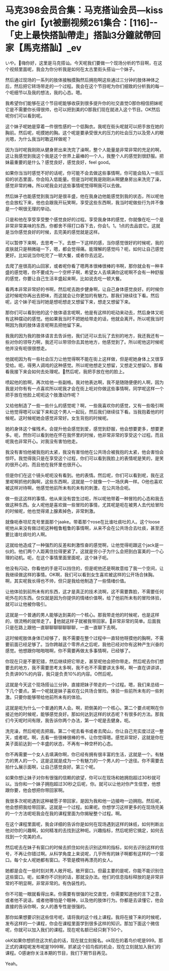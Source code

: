 # 马克398会员合集：马克搭讪会员—kiss the girl【yt被删视频261集合：[116]--「史上最快搭訕帶走」搭訕3分鐘就帶回家【馬克搭訕】_ev

いや。🎼嗨你好，这里是马克搭讪。今天呢我们要做一个现场分析的节目啊，在这个视频里面呢，我会为你分析我是如何在太古里街头搭讪一个妹子。

然后通过现场的一系列的肢体接触摸胸然后拥抱啊这些通过三分钟的肢体神体之后，然后把它转场带走的一个过程。我会在这个节目呢为你们细致的分析我的每一个呃细节以及我的想法，我的心态。嗯。

我希望你们能够在这个节目呢能够收获到很多提升你的社交直觉O那你相信把妹呢它是不需要你长得很帅，也可以把到美的O那我们现在就进入这个节目。OK然后呢你们可以看到呢。

这个妹子呢她是穿着一件很性感的一个低胸衣。我呢在街头呢就可以把手放在她的胸前。然后呢，呃摸她的胸。这个呢是要承受很大的压力的社会压力以及旁人的眼光嗯，为什么我当时敢这样做呢？

因为当时呢我刚刚从健身房出来洗完了澡啊，整个人能量是非常非常的充足的啊，这让我感觉到我这个我是这个世界上最棒的一个人，我整个人的感觉到很舒服。把妹最重要的是什么？感觉良好，感觉良好，feel good。

如果你当当时感觉不好的话呢，你可能不会去做这些事情啊，你可能会陷入一些压抑的状态里面，你会陷入低能量。但是当时呢我是刚刚从啊健身房出来洗完了澡，感觉非常的棒。所以呢我会对这些事情呢觉得啊我可以去做。

然后妹子也能感觉到我当时是很丰盛，他在我身边他能感觉到我的状态，所以呢他也会放松下来，他也会跟我开玩笑啊，享受这些东西啊，我当时呢做些行为并不像是一个啊很无理的举动。

只是和他在享受享受整个感觉良好的过程。享受我身体的感觉，你就像在吃一个是非常非常美味的东西，你都舍不得打口吞下去，你会1。1。1点的去品尝它。这就是当你感觉良好的时候，去完美的感觉就是这样。

可以暂停下来啊，去思考一下。去想一下这样的感，当你感觉很好的时候呢，我的皮肤就只是稍微碰一下，嗯，都会觉得痛。能理解的感觉吗？呃，如何让自己感觉更好。比如说当你吃完了一顿大餐，或者你去远足。

去爬了座很高的山回家，或者呢你看了嗯两本很棒很棒的书啊，那你就会有一种丰盛的感觉嗯，你不要成为一个空杯子啊，希望女人去填满你这呢啊不会有一种舒服的感觉，你要让自己生活丰盛起来啊，比如说去吃一顿大餐。

看两本非常非常好的书啊，然后呢去跑步健身啊，让自己身体感觉良好。的时候你这时候呢你再出去把味，而这就会让你更加的有魅力。那我们继续往下看。然后呢，这个妹子呃当时她是想呃想走又想留下来，想走又想留下来。

那你们可以看到他的这个肢体语言呢啊，他是有这样的呃动来动去，然后身体又呃有这种摆动的感觉。他如果我当时不把她给带走的话，他就会离开。所以呢我当时啊因为我的肢体语言呢啊去把他留下来。

我我的因为我的肢体语言去告诉他，我们还可以去玩了去别的地方，我还我还有一些对你的领导力啊，我还可以带领你去其他地方，他感觉到了。所以呢他这时候呢他并没有呃很很想走。

他就呃因为有一些社会压力让他觉得啊不能在街上这样做，但是呢她身体上又很享受给。呃，得男人调戏的这种感觉。所以呢他想走又想留，又想走又想留O。那看看我接下来会如何去处理呢。🎼然后呢，我把手放在他的脸上。

喷起他的脸啊，再次给他一些副格。我对他表达啊，我不是随随便便的人啊，因为我是对你有有一点喜欢所以呢我才会在街上呃对你做这些事情啊，同学呢这样一个把手放在他脸上呢呃这个肢激动作呢？

又给他制造了一些一些什么的感觉呢？啊，一些我喜欢你的感觉，又有一些吸引啊让他觉得嗯可以留下来和这个男人一起玩，然后我们继续往下看。当我抱着他的时候呢。这时候呢她会感觉非常好。女生背抱的时候呢。

她的身体这个催残术。会提升他会感觉到爱，感觉到舒服，他会想要更多，想要更多。呃，然你可以看到他在怀在我怀里的时候，他非常非常的享受这个过程。而且呢我也非常开心。对我没有害怕他走。

我没有害怕他被我抱的太紧，我没有害怕他在公共场合被我抱的太紧，他会害怕会惊吓。我觉得我只是在享受这个过程，你们可以看到我脸上的表情呢是笑的，是笑的很开心的。而且他在我怀里也很开心。

但是你们在这个镜头呢呃没有看到。他的表情。然后呢，你们可以看到呢，我在这里呢啊抓他的胸啊，这些东西啊，这就是一个就像一个一场庆典一样。O他也喜欢被这样对待啊，他感觉他前所未有的未有的刺激，在公共场合呃。

做一些这这样的事情，他从来没有尝生过呃，所以呢他带着一种冒险的心态和我去做这种东西。女人呢他是喜欢做一些冒险的事情，尤其呢是呃在被男人去代给冒险的时候呢，他也觉得肾上腺素掉色，非常刺激。

就像呃泰坦尼克号里面那个jaake。带着那个rose在比谁吐痰吐的人。这个loose呢他从来没有做过呃这种粗鲁粗鲁的事情啊，从来不会在公共场合去吐痰，甚至还要比谁吐痰吐的人啊。

这就给他造成了一种强烈的反差和刺激性奋的感觉啊，让他觉得呃跟这个jack是一伙的。他们两个人距离住拉得更紧了。这就是穷小子为什么会把到白富美的一个心理的动机。呃，在这个事情里面里面呢，这个妹子呃。

他没有闪动，你看他的手是可以挡住的，但是呢他还是啊故意给了我一个空间，让我继续做这样的事情。OK啊，我们可以看到女生喜欢被这样的公开场合抹胸。啊，其实呢我长得也不帅，但只是我给他制造了一些情绪价值。

让他体验到前所未有的东西，这才是真正的技术流啊，这不需要靠脸，不需要任何呃外在的东西。仅仅就是因为你提供的情绪价值啊，给了他前所未有的冒险体验，就可以让他被你吸引。

这就是一个普通的男人能够达到美的一个核心。那我带走他的时候呢，也是这样的，很流畅的就带走了。🎼他就这样子就被我带回家。🎼非常非常的简单。后面我只是在路上跟他一直聊聊聊聊聊聊聊，一直一直聊下去啊。

这时候呢肢体身体已经够了，我不需要在整个过程中一直轻他呀摸他的胸啊，不需要前面已经足够了。当你跨越这个零界点之后呢，我他已经对你有这种产生兴奋的感觉。他想跟你啪啪啪啊，你不需要再做太多事情啊，已经够了。

你现在只是不要犯错，然后继续把它带走，甚至呢他会把你带走。然后呢去你们想要去的地方，我不需要思考太多啊，我不也不不需要讲太多啊，啊一直在讲讲讲，负责讲90%的内容，我只是负责10%的内容。O然后呢。

这就是今天这个现场搭讪三分钟，直接把妹子带走的一个过程。嗯，我们来总结一下几个要点。第一个呢就是妹子喜欢在公共场合冒险。体验一些前所未有的一些刺激。只要你能够带给他前所未有的体验。

这就是呃为什么一个普通的男人会。啊，把倒美的一个核心。第二个要点呢啊在你接近他的时候呢，能够感觉良好。那如何达到这样的状态呢？有很多的方法。那我们今天呢时间有限，我告诉你两个办法，第一个呢是去健身。呃。

洗完澡，然后呢呃去把眉。第二个呢去看书或者去爬山，你让自己充实度过这一整天，或者呢。啊，去看一些很棒很棒的书，让你觉得嗯。感觉非常好，这就是你在美子面前达到一个丰盛的状态，不再有一种空杯的心态。

你不再需要一个女人去填满你啊，你已经有拥有很丰富的生活，这就是一个。有魅力的男人的一个。这是这就是成为一个有魅力的一个男人的一个途径。你不需要去拍什么展示面啊，让自己感觉良好。第三个呢。

如果你想让妹子对你有很强的信赖的欲望，你可以在现场和她拥抱超过30秒就可以。当你和一个妹子拥抱超过30秒之后呢，你。就可以让他对你产生信誉，他想跟你要，他会想把你带回家啊。

我很多次呢呃遇到这种被愿子带回家，是因为我和他一边接吻一边拥抱。然后呢，他会想把我给带回家。这就是一个过程。如果呢。你想学习这样更多的在现场完美的一个方法呢呃我会在我的课程里面为你揭秘整个过程。啊。

在这个课程里面呢，我会详细的告诉你是如何在现场遇到这样的妹纸，如何判断出他对你的兴趣啊，如何精准的去找到这种呃。兴趣指标，然后呢把它搞定，如何去找到一个完美的点。

然后呢去在妹子有窗口的时候去抓住如何去识别这样的指标，如何去识别这样的信号，不再让你错过啊。从科学角度上来说呢，几乎所有的妹子啊都有这样的一个窗口。每个女人呢她都有窗口。不管是模特再漂亮的女人。

她都是会在一些时刻对男人敞开呃。敞开窗口。但最主要的是呢，你能不能识别住这些窗口。呃，如果你不识别的话，那就没办法。他们的信息指标释放的是非常非常的不明显啊，非常非常的。有伪装性的。

你不可能一眼就看得出来。你需要有很强的社交直觉，你需要知道他的言下之意，或者他不说话，或者他哪怕是个眼神，以及他的肢体行为。你都是去读懂它，他会直接的告诉你啊，女人的愚专性是很强的。

那你如果想要识别这些信号呢，请将我的这个线上课程。我将在接下来的时候呢，发布这样的一个课程，你会在课程里面学到很多这样的知识。那加下面这个微信呢，你就可以加入我们的课程。现在呢名额已经只剩下50个。

okK如果你想抓住这次机会的话，现在就立刻报名。ok现在的着鸟价呢是999。那正式的课程呢发布呢是1999啊，抓紧这个招鸟假的机会，现在立刻就加入我们的课程。O感谢你关注本期的节目，我们下期节目再见。

Yeah。